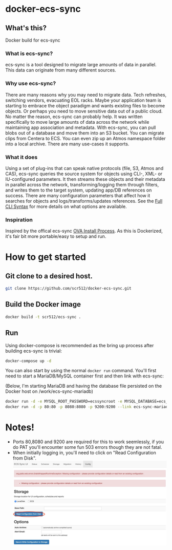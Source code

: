 # docker-ecs-sync
## What's this?
Docker build for ecs-sync

### What is ecs-sync?
ecs-sync is a tool designed to migrate large amounts of data in parallel. This data can originate from many different sources.

### Why use ecs-sync?
There are many reasons why you may need to migrate data. Tech refreshes, switching vendors, evacuating EOL racks. Maybe your application team is starting to embrace the object paradigm and wants existing files to become objects. Or perhaps you need to move sensitive data out of a public cloud. No matter the reason, ecs-sync can probably help. It was written specifically to move large amounts of data across the network while maintaining app association and metadata. With ecs-sync, you can pull blobs out of a database and move them into an S3 bucket. You can migrate clips from Centera to ECS. You can even zip up an Atmos namespace folder into a local archive. There are many use-cases it supports.

### What it does
Using a set of plug-ins that can speak native protocols (file, S3, Atmos and CAS), ecs-sync queries the source system for objects using CLI-, XML- or IU-configured parameters. It then streams these objects and their metadata in parallel across the network, transforming/logging them through filters, and writes them to the target system, updating app/DB references on success. There are many configuration parameters that affect how it searches for objects and logs/transforms/updates references. See the [Full CLI Syntax](https://github.com/EMCECS/ecs-sync/wiki/CLI-Syntax) for more details on what options are available.

### Inspiration
Inspired by the offical ecs-sync [OVA Install Process](https://github.com/EMCECS/ecs-sync/tree/master/script/ova). As this is Dockerized, it's fair bit more portable/easy to setup and run.

# How to get started
## Git clone to a desired host.

```bash
git clone https://github.com/scr512/docker-ecs-sync.git
```

## Build the Docker image

```bash
docker build -t scr512/ecs-sync .
```

## Run

Using docker-compose is recommended as the bring up process after building ecs-sync is trivial:

```bash
docker-compose up -d
```

You can also start by using the normal `docker run` command. You'll first need to start a MariaDB/MySQL container first and then link with ecs-sync:

(Below, I'm starting MariaDB and having the database file persisted on the Docker host on /work/ecs-sync-mariadb)

```bash
docker run -d -e MYSQL_ROOT_PASSWORD=ecssyncroot -e MYSQL_DATABASE=ecs_sync --name ecs-sync-mariadb -v /work/ecs-sync-mariadb:/var/lib/mysql mariadb:latest
docker run -d -p 80:80 -p 8080:8080 -p 9200:9200 --link ecs-sync-mariadb:mysql --name ecs-sync jasdav02/ecs-sync
```

# Notes!
* Ports 80,8080 and 9200 are required for this to work seemlessly, if you do PAT you'll encounter some fun 503 errors though they are not fatal.
* When initially logging in, you'll need to click on "Read Configuration from Disk".
![](ecs-sync-ui_config.jpg)
